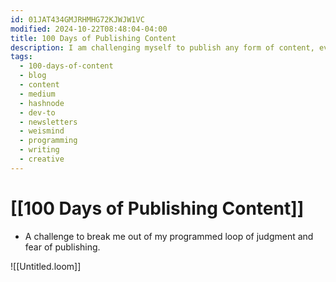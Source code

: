 ```yaml
---
id: 01JAT434GMJRHMHG72KJWJW1VC
modified: 2024-10-22T08:48:04-04:00
title: 100 Days of Publishing Content
description: I am challenging myself to publish any form of content, everyday, for 100 days straight
tags:
  - 100-days-of-content
  - blog
  - content
  - medium
  - hashnode
  - dev-to
  - newsletters
  - weismind
  - programming
  - writing
  - creative
---
```

# [[100 Days of Publishing Content]]
- A challenge to break me out of my programmed loop of judgment and fear of publishing.

![[Untitled.loom]]